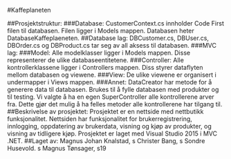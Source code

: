 #Kaffeplaneten

##Prosjektstruktur:
###Database:
CustomerContext.cs innholder Code First filen til databasen. Filen ligger i Models mappen.
Databasen heter DatabaseKaffeplaeneten.
##Database lag:
DBCustomer.cs, DBUser.cs, DBOrder.cs og DBProduct.cs tar seg av all aksess til databasen. 
###MVC lag:
###Model:
Alle modelklasser ligger i Models mappen. Disse representerer de ulike databaseentitetene.
###Controller:
Alle kontrollerklassene ligger i Controllers mappen. Diss styrer dataflyten mellom databasen og viewene.
###View:
De ulike viewene er organisert i undermapper i Views mappen. 
###Annet:
DataCreator har metode for å generere data til databasen. Brukes til å fylle databasen med produkter og til testing. Vi valgte å ha en egen SuperController alle kontrollerene arver fra. 
Dette gjør det mulig å ha felles metoder alle kontrollerene har tilgang til. 
##Beskrivelse av prosjektet:
Prosjektet er en nettside med nettbutikk funksjonalitet. Nettsiden har funksjonalitet for brukerregistrering, innlogging,  oppdatering av brukerdata, visning og kjøp av produkter, og visning av tidligere kjøp. Prosjektet er laget med Visual Studio 2015 i MVC .NET.
##Laget av:
Magnus Johan Knalstad, s
Christer Bang, s
Sondre Husevold. s
Magnus Tønsager, s19
